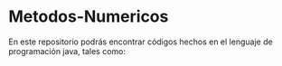 # Metodos-Numericos
En este repositorio podrás encontrar códigos hechos en el lenguaje de programación java, tales como: 
